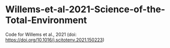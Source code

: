# Willems-et-al-2021-Science-of-the-Total-Environment
Code for Willems et al., 2021 (doi: https://doi.org/10.1016/j.scitotenv.2021.150223)
